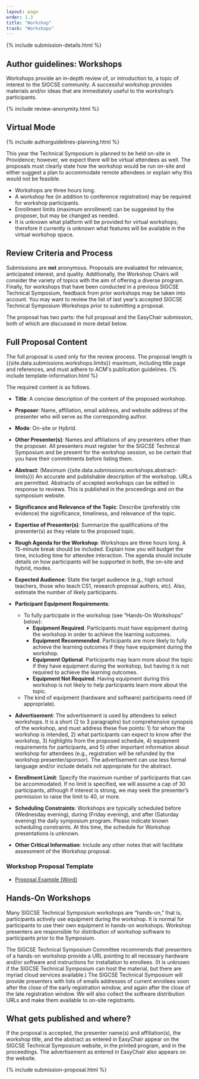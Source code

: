 ```yaml
---
layout: page
order: 1.3
title: "Workshop"
track: "Workshops"
---
```

 
{% include submission-details.html %}
 
 
 
## Author guidelines: Workshops 
 
Workshops provide an in-depth review of, or introduction to, a topic of interest to the SIGCSE community. A successful workshop provides materials and/or ideas that are immediately useful to the workshop’s participants. 
 
{% include review-anonymity.html %}
 
 
## Virtual Mode
 
{% include authorguidelines-planning.html %}
 
This year the Technical Symposium is planned to be held on-site in Providence; however, we expect there will be virtual attendees as well. The proposals must clearly state how the workshop would be run on-site and either suggest a plan to accommodate remote attendees or explain why this would not be feasible.   
 
- Workshops are three hours long. 
- A workshop fee (in addition to conference registration) may be required for workshop participants.
- Enrollment limits (maximum enrollment) can be suggested by the proposer, but may be changed as needed.
- It is unknown what platform will be provided for virtual workshops; therefore it currently is unknown what features will be available in the virtual workshop space.
 
 
## Review Criteria and Process
 
Submissions are **not** anonymous. Proposals are evaluated for relevance, anticipated interest, and quality. Additionally, the Workshop Chairs will consider the variety of topics with the aim of offering a diverse program. Finally, for workshops that have been conducted in a previous SIGCSE Technical Symposium, feedback from prior workshops may be taken into account. You may want to review the list of last year’s accepted SIGCSE Technical Symposium Workshops prior to submitting a proposal.
 
The proposal has two parts: the full proposal and the EasyChair submission, both of which are discussed in more detail below. 
 
 
## Full Proposal Content
 
The full proposal is used only for the review process. The proposal length is {{site.data.submissions.workshops.limits}} maximum, including title page and references, and must adhere to ACM's publication guidelines.
{% include template-information.html %}
 
The required content is as follows.
 
- **Title**: A concise description of the content of the proposed workshop. 
 
- **Proposer**: Name, affiliation, email address, and website address of the presenter who will serve as the corresponding author.
 
- **Mode**: On-site or Hybrid.
 
- **Other Presenter(s)**: Names and affiliations of any presenters other than the proposer. All presenters must register for the SIGCSE Technical Symposium and be present for the workshop session, so be certain that you have their commitments before listing them.
 
- **Abstract**: (Maximum {{site.data.submissions.workshops.abstract-limits}}) An accurate and publishable description of the workshop. URLs are permitted. Abstracts of accepted workshops can be edited in response to reviews. This is published in the proceedings and on the symposium website.
 
- **Significance and Relevance of the Topic**: Describe (preferably cite evidence) the significance, timeliness, and relevance of the topic. 
 
- **Expertise of Presenter(s)**: Summarize the qualifications of the presenter(s) as they relate to the proposed topic.
 
- **Rough Agenda for the Workshop**: Workshops are three hours long. A 15-minute break should be included. Explain how you will budget the time, including time for attendee interaction. The agenda should include details on how participants will be supported in both, the on-site and hybrid, modes. 
 
- **Expected Audience**: State the target audience (e.g., high school teachers, those who teach CS1, research proposal authors, etc). Also, estimate the number of likely participants. 
 
- **Participant Equipment Requirements**: 
  - To fully participate in the workshop (see “Hands-On Workshops” below):
	- **Equipment Required**. Participants must have equipment during the workshop in order to achieve the learning outcomes.
    - **Equipment Recommended**. Participants are more likely to fully achieve the learning outcomes if they have equipment during the workshop.
    - **Equipment Optional**. Participants may learn more about the topic if they have equipment during the workshop, but having it is not required to achieve the learning outcomes.
    - **Equipment Not Required**. Having equipment during this workshop is not likely to help participants learn more about the topic.
  - The kind of equipment (hardware and software) participants need (if appropriate).
 
- **Advertisement**: The advertisement is used by attendees to select workshops. It is a short (2 to 3 paragraphs) but comprehensive synopsis of the workshop, and must address these five points: 1) for whom the workshop is intended, 2) what participants can expect to know after the workshop, 3) highlights from the proposed schedule, 4) equipment requirements for participants, and 5) other important information about workshop for attendees (e.g., registration will be refunded by the workshop presenter/sponsor). The advertisement can use less formal language and/or include details not appropriate for the abstract. 
 
- **Enrollment Limit**: Specify the maximum number of participants that can be accommodated. If no limit is specified, we will assume a cap of 30 participants, although if interest is strong, we may seek the presenter’s permission to raise the limit to 40, or more. 
 
- **Scheduling Constraints**: Workshops are typically scheduled before (Wednesday evening), during (Friday evening), and after (Saturday evening) the daily symposium program. Please indicate known scheduling constraints. At this time, the schedule for Workshop presentations is unknown.
 
- **Other Critical Information**: Include any other notes that will facilitate assessment of the Workshop proposal.
 
### Workshop Proposal Template
-  [Proposal Example (Word)](/docs/sigcse-workshop-template.docx)
 
## Hands-On Workshops
 
Many SIGCSE Technical Symposium workshops are “hands-on,” that is, participants actively use equipment during the workshop. It is normal for participants to use their own equipment in hands-on workshops. Workshop presenters are responsible for distribution of workshop software to participants prior to the Symposium. 
 
The SIGCSE Technical Symposium Committee recommends that presenters of a hands-on workshop provide a URL pointing to all necessary hardware and/or software and instructions for installation to enrollees. (It is unknown if the SIGCSE Technical Symposium can host the material, but there are myriad cloud services available.) The SIGCSE Technical Symposium will provide presenters with lists of emails addresses of current enrollees soon after the close of the early registration window, and again after the close of the late registration window. We will also collect the software distribution URLs and make them available to on-site registrants. 
 
## What gets published and where?
 
If the proposal is accepted, the presenter name(s) and affiliation(s), the workshop title, and the abstract as entered in EasyChair appear on the SIGCSE Technical Symposium website, in the printed program, and in the proceedings. The advertisement as entered in EasyChair also appears on the website. 
 
{% include submission-proposal.html %}
 
 

